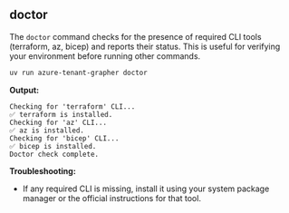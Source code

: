## doctor

The `doctor` command checks for the presence of required CLI tools (terraform, az, bicep) and reports their status. This is useful for verifying your environment before running other commands.

```bash
uv run azure-tenant-grapher doctor
```

**Output:**
```text
Checking for 'terraform' CLI...
✅ terraform is installed.
Checking for 'az' CLI...
✅ az is installed.
Checking for 'bicep' CLI...
✅ bicep is installed.
Doctor check complete.
```

**Troubleshooting:**
- If any required CLI is missing, install it using your system package manager or the official instructions for that tool.
